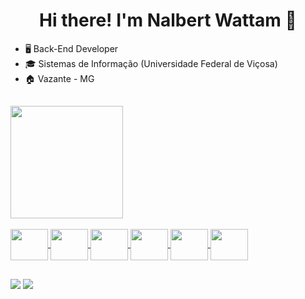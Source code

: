 <h1 align="center">
  Hi there! I'm Nalbert Wattam 👋
</h1>

- 🖥 Back-End Developer
- 🎓 Sistemas de Informação (Universidade Federal de Viçosa)
- 🏠 Vazante - MG

##

<div align="left">
  <a href="https://github.com/Wattam">
<!--   <img height="180em" src="https://github-readme-stats.vercel.app/api?username=wattam&show_icons=true&theme=radical&include_all_commits=true&count_private=true&hide_border=true&border_radius=true"/> -->
  <img height="180em" src="https://github-readme-stats.vercel.app/api/top-langs/?username=wattam&layout=compact&langs_count=7&theme=radical&hide_border=true&border_radius=true"/>
</div>

<div style="display: inline_block"><br>
  <img align="center" height="50" width="60" src="https://cdn.jsdelivr.net/gh/devicons/devicon/icons/java/java-original-wordmark.svg">
  <img align="center" height="50" width="60" src="https://cdn.jsdelivr.net/gh/devicons/devicon/icons/go/go-original-wordmark.svg">
  <img align="center" height="50" width="60" src="https://cdn.jsdelivr.net/gh/devicons/devicon/icons/spring/spring-original-wordmark.svg">
  <img align="center" height="50" width="60" src="https://cdn.jsdelivr.net/gh/devicons/devicon/icons/postgresql/postgresql-original-wordmark.svg">
  <img align="center" height="50" width="60" src="https://cdn.jsdelivr.net/gh/devicons/devicon/icons/mongodb/mongodb-original-wordmark.svg">
  <img align="center" height="50" width="60" src="https://cdn.jsdelivr.net/gh/devicons/devicon/icons/c/c-plain.svg">
</div>
  
##
  
<div>
  <a href = "https://www.linkedin.com/in/nalberwattam/" target="_blank"><img src="https://img.shields.io/badge/-LinkedIn-%230077B5?style=for-the-badge&logo=linkedin&logoColor=white"></a>
  <a href = "mailto:nalbertwattam@gmail.com"><img src="https://img.shields.io/badge/Gmail-D14836?style=for-the-badge&logo=gmail&logoColor=white"></a> 
</div>
